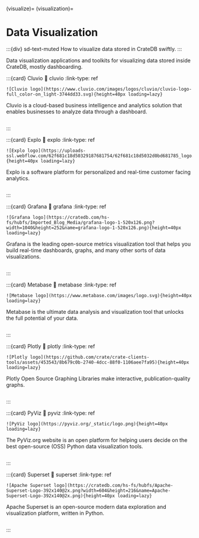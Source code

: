 (visualize)=
(visualization)=
# Data Visualization

:::{div} sd-text-muted
How to visualize data stored in CrateDB swiftly.
:::

Data visualization applications and toolkits for
visualizing data stored inside CrateDB, mostly dashboarding.

:::{card} Cluvio
:link: cluvio
:link-type: ref
```{div} .float-right
![Cluvio logo](https://www.cluvio.com/images/logos/cluvio/cluvio-logo-full_color-on_light-3744dd33.svg){height=40px loading=lazy}
```
Cluvio is a cloud-based business intelligence and analytics solution
that enables businesses to analyze data through a dashboard.
```{div} .clearfix
```
:::

:::{card} Explo
:link: explo
:link-type: ref
```{div} .float-right
![Explo logo](https://uploads-ssl.webflow.com/62f681c18d50329187681754/62f681c18d5032d0bd681785_logo.svg){height=40px loading=lazy}
```
Explo is a software platform for personalized and real-time customer facing analytics.
```{div} .clearfix
```
:::

:::{card} Grafana
:link: grafana
:link-type: ref
```{div} .float-right
![Grafana logo](https://cratedb.com/hs-fs/hubfs/Imported_Blog_Media/grafana-logo-1-520x126.png?width=1040&height=252&name=grafana-logo-1-520x126.png){height=40px loading=lazy}
```
Grafana is the leading open-source metrics visualization tool that helps you
build real-time dashboards, graphs, and many other sorts of data visualizations.
```{div} .clearfix
```
:::

:::{card} Metabase
:link: metabase
:link-type: ref
```{div} .float-right
![Metabase logo](https://www.metabase.com/images/logo.svg){height=40px loading=lazy}
```
Metabase is the ultimate data analysis and visualization tool that unlocks the full
potential of your data.
```{div} .clearfix
```
:::

:::{card} Plotly
:link: plotly
:link-type: ref
```{div} .float-right
![Plotly logo](https://github.com/crate/crate-clients-tools/assets/453543/8b679c0b-2740-4dcc-88f0-1106aee7fa95){height=40px loading=lazy}
```
Plotly Open Source Graphing Libraries make interactive, publication-quality graphs.
```{div} .clearfix
```
:::

:::{card} PyViz
:link: pyviz
:link-type: ref
```{div} .float-right
![PyViz logo](https://pyviz.org/_static/logo.png){height=40px loading=lazy}
```
The PyViz.org website is an open platform for helping users decide on the best
open-source (OSS) Python data visualization tools.
```{div} .clearfix
```
:::

:::{card} Superset
:link: superset
:link-type: ref
```{div} .float-right
![Apache Superset logo](https://cratedb.com/hs-fs/hubfs/Apache-Superset-Logo-392x140@2x.png?width=604&height=216&name=Apache-Superset-Logo-392x140@2x.png){height=40px loading=lazy}
```
Apache Superset is an open-source modern data exploration and visualization
platform, written in Python.
```{div} .clearfix
```
:::
